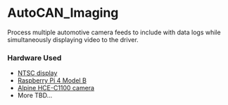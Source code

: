 # AutoCAN_Imaging

Process multiple automotive camera feeds to include with data logs while simultaneously displaying video to the driver.

### Hardware Used
* [NTSC display](https://www.adafruit.com/product/911)
* [Raspberry Pi 4 Model B](https://www.raspberrypi.org/products/raspberry-pi-4-model-b/)
* [Alpine HCE-C1100 camera](https://www.crutchfield.com/p_500HCEC110/Alpine-HCE-C1100.html)
* More TBD...
